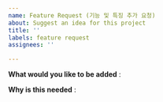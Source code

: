 ```yaml
---
name: Feature Request (기능 및 특징 추가 요청)
about: Suggest an idea for this project
title: ''
labels: feature request
assignees: ''

---
```


<!-- Thanks for filing an issue! Before submitting, please fill in the following information. -->

**What would you like to be added**
: 

**Why is this needed**
:
